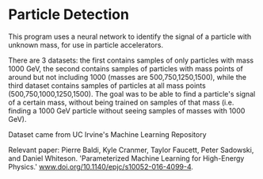 # Particle Detection
 
This program uses a neural network to identify the signal of a particle with unknown mass, for use in particle accelerators. 

There are 3 datasets: the first contains samples of only particles with mass 1000 GeV, the second contains samples of particles with mass points of around but not including 1000 (masses are 500,750,1250,1500), while the third dataset contains samples of particles at all mass points (500,750,1000,1250,1500). The goal was to be able to find a particle's signal of a certain mass, without being trained on samples of that mass (i.e. finding a 1000 GeV particle without seeing samples of masses with 1000 GeV).


Dataset came from UC Irvine's Machine Learning Repository

Relevant paper:
Pierre Baldi, Kyle Cranmer, Taylor Faucett, Peter Sadowski, and Daniel Whiteson. 'Parameterized Machine Learning for High-Energy Physics.' www.doi.org/10.1140/epjc/s10052-016-4099-4.
